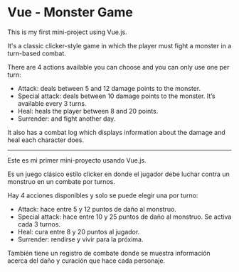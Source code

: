# Vue - Monster Game


This is my first mini-project using Vue.js.

It's a classic clicker-style game in which the player must fight a monster in a turn-based combat.

There are 4 actions available you can choose and you can only use one per turn:

- Attack: deals between 5 and 12 damage points to the monster.
- Special attack: deals between 10 damage points to the monster. It’s available every 3 turns.
- Heal: heals the player between 8 and 20 points.
- Surrender: and fight another day.

It also has a combat log which displays information about the damage and heal each character does.

---

Este es mi primer mini-proyecto usando Vue.js.

Es un juego clásico estilo clicker en donde el jugador debe luchar contra un monstruo en un combate por turnos.

Hay 4 acciones disponibles y solo se puede elegir una por turno:

- Attack: hace entre 5 y 12 puntos de daño al monstruo.
- Special attack: hace entre 10 y 25 puntos de daño al monstruo. Se activa cada 3 turnos.
- Heal: cura entre 8 y 20 puntos al jugador.
- Surrender: rendirse y vivir para la próxima.

También tiene un registro de combate donde se muestra información acerca del daño y curación que hace cada personaje.
